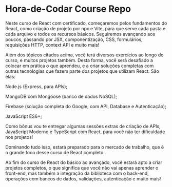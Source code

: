 # Hora-de-Codar Course Repo

Neste curso de React com certificado, começaremos pelos fundamentos do React, como criação de projeto por npx e Vite, para que serve cada pasta e cada arquivo e todos os recursos básicos. Seguiremos avançando aos poucos, passando por JSX, componentização, CSS, formulários, requisições HTTP, context API e muito mais!


Além dos tópicos citados acima, você terá diversos exercícios ao longo do curso, e muitos projetos também. Desta forma, você será desafiado a colocar em prática o que aprendeu, e a criar soluções completas com outras tecnologias que fazem parte dos projetos que utilizam React. São elas:


Node.js (Express, para APIs);

MongoDB com Mongoose (banco de dados NoSQL);

Firebase (solução completa do Google, com API, Database e Autenticação);

JavaScript ES6+;


Como bônus vou te entregar algumas sessões extras de criação de APIs, JavaScript Moderno e TypeScript com React, para você não ter dificuldade nos projetos!


Dominando tudo isso, estará preparado para o mercado de trabalho, que é o grande foco desse curso de React completo.


Ao fim do curso de React do básico ao avançado, você estará apto a criar projetos completos, o que significa que você não vai apenas aprender o front-end, mas também a integração da biblioteca com o back-end, operações com bancos de dados, validações, autenticação e muito mais!
